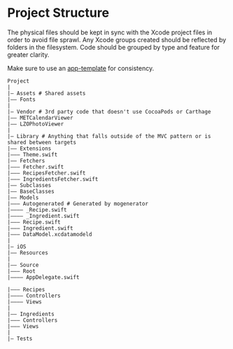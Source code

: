 # Project Structure

The physical files should be kept in sync with the Xcode project files in order to avoid file sprawl. Any Xcode groups created should be reflected by folders in the filesystem. Code should be grouped by type and feature for greater clarity.

Make sure to use an [app-template](https://github.com/bakkenbaeck/app-template) for consistency.

```
Project
|
|— Assets # Shared assets
|—— Fonts
|
|— Vendor # 3rd party code that doesn't use CocoaPods or Carthage
|—— METCalendarViewer
|—— LZOPhotoViewer
|
|— Library # Anything that falls outside of the MVC pattern or is shared between targets
|—— Extensions
|——— Theme.swift
|—— Fetchers
|——— Fetcher.swift
|——— RecipesFetcher.swift
|——— IngredientsFetcher.swift
|—— Subclasses
|—— BaseClasses
|—— Models
|——— Autogenerated # Generated by mogenerator
|———— _Recipe.swift
|———— _Ingredient.swift
|——— Recipe.swift
|——— Ingredient.swift
|——— DataModel.xcdatamodeld
|
|— iOS
|—— Resources
|
|—— Source
|——— Root
|———— AppDelegate.swift

|——— Recipes
|—–—— Controllers
|———— Views
|
|—— Ingredients
|——— Controllers
|——— Views
|
|— Tests
```
